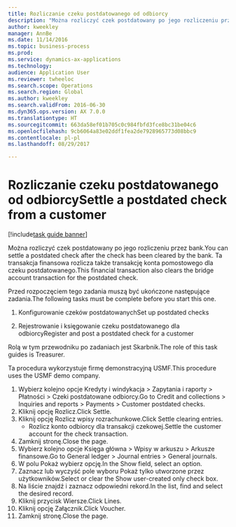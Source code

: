 ```yaml
--- 
title: Rozliczanie czeku postdatowanego od odbiorcy
description: "Można rozliczyć czek postdatowany po jego rozliczeniu przez bank."
author: kweekley
manager: AnnBe
ms.date: 11/14/2016
ms.topic: business-process
ms.prod: 
ms.service: dynamics-ax-applications
ms.technology: 
audience: Application User
ms.reviewer: twheeloc
ms.search.scope: Operations
ms.search.region: Global
ms.author: kweekley
ms.search.validFrom: 2016-06-30
ms.dyn365.ops.version: AX 7.0.0
ms.translationtype: HT
ms.sourcegitcommit: 663da58ef01b705c0c984fbfd3fce8bc31be04c6
ms.openlocfilehash: 9cb6064a83e02ddf1fea2de7928965773d08bbc9
ms.contentlocale: pl-pl
ms.lasthandoff: 08/29/2017

---
```

# <a name="settle-a-postdated-check-from-a-customer"></a><span data-ttu-id="7831e-103">Rozliczanie czeku postdatowanego od odbiorcy</span><span class="sxs-lookup"><span data-stu-id="7831e-103">Settle a postdated check from a customer</span></span>

[!include[task guide banner](../../includes/task-guide-banner.md)]

<span data-ttu-id="7831e-104">Można rozliczyć czek postdatowany po jego rozliczeniu przez bank.</span><span class="sxs-lookup"><span data-stu-id="7831e-104">You can settle a postdated check after the check has been cleared by the bank.</span></span> <span data-ttu-id="7831e-105">Ta transakcja finansowa rozlicza także transakcję konta pomostowego dla czeku postdatowanego.</span><span class="sxs-lookup"><span data-stu-id="7831e-105">This financial transaction also clears the bridge account transaction for the postdated check.</span></span> 

<span data-ttu-id="7831e-106">Przed rozpoczęciem tego zadania muszą być ukończone następujące zadania.</span><span class="sxs-lookup"><span data-stu-id="7831e-106">The following tasks must be complete before you start this one.</span></span>

1) <span data-ttu-id="7831e-107">Konfigurowanie czeków postdatowanych</span><span class="sxs-lookup"><span data-stu-id="7831e-107">Set up postdated checks</span></span>

2) <span data-ttu-id="7831e-108">Rejestrowanie i księgowanie czeku postdatowanego dla odbiorcy</span><span class="sxs-lookup"><span data-stu-id="7831e-108">Register and post a postdated check for a customer</span></span> 



<span data-ttu-id="7831e-109">Rolą w tym przewodniku po zadaniach jest Skarbnik.</span><span class="sxs-lookup"><span data-stu-id="7831e-109">The role of this task guides is Treasurer.</span></span>



<span data-ttu-id="7831e-110">Ta procedura wykorzystuje firmę demonstracyjną USMF.</span><span class="sxs-lookup"><span data-stu-id="7831e-110">This procedure uses the USMF demo company.</span></span>

1. <span data-ttu-id="7831e-111">Wybierz kolejno opcje Kredyty i windykacja > Zapytania i raporty > Płatności > Czeki postdatowane odbiorcy.</span><span class="sxs-lookup"><span data-stu-id="7831e-111">Go to Credit and collections > Inquiries and reports > Payments > Customer postdated checks.</span></span>
2. <span data-ttu-id="7831e-112">Kliknij opcję Rozlicz.</span><span class="sxs-lookup"><span data-stu-id="7831e-112">Click Settle.</span></span>
3. <span data-ttu-id="7831e-113">Kliknij opcję Rozlicz wpisy rozrachunkowe.</span><span class="sxs-lookup"><span data-stu-id="7831e-113">Click Settle clearing entries.</span></span>
    * <span data-ttu-id="7831e-114">Rozlicz konto odbiorcy dla transakcji czekowej.</span><span class="sxs-lookup"><span data-stu-id="7831e-114">Settle the customer account for the check transaction.</span></span>  
4. <span data-ttu-id="7831e-115">Zamknij stronę.</span><span class="sxs-lookup"><span data-stu-id="7831e-115">Close the page.</span></span>
5. <span data-ttu-id="7831e-116">Wybierz kolejno opcje Księga główna > Wpisy w arkuszu > Arkusze finansowe.</span><span class="sxs-lookup"><span data-stu-id="7831e-116">Go to General ledger > Journal entries > General journals.</span></span>
6. <span data-ttu-id="7831e-117">W polu Pokaż wybierz opcję.</span><span class="sxs-lookup"><span data-stu-id="7831e-117">In the Show field, select an option.</span></span>
7. <span data-ttu-id="7831e-118">Zaznacz lub wyczyść pole wyboru Pokaż tylko utworzone przez użytkowników.</span><span class="sxs-lookup"><span data-stu-id="7831e-118">Select or clear the Show user-created only check box.</span></span>
8. <span data-ttu-id="7831e-119">Na liście znajdź i zaznacz odpowiedni rekord.</span><span class="sxs-lookup"><span data-stu-id="7831e-119">In the list, find and select the desired record.</span></span>
9. <span data-ttu-id="7831e-120">Kliknij przycisk Wiersze.</span><span class="sxs-lookup"><span data-stu-id="7831e-120">Click Lines.</span></span>
10. <span data-ttu-id="7831e-121">Kliknij opcję Załącznik.</span><span class="sxs-lookup"><span data-stu-id="7831e-121">Click Voucher.</span></span>
11. <span data-ttu-id="7831e-122">Zamknij stronę.</span><span class="sxs-lookup"><span data-stu-id="7831e-122">Close the page.</span></span>


